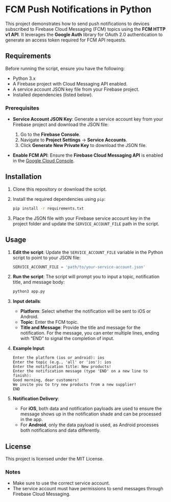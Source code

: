 # FCM Push Notifications in Python

This project demonstrates how to send push notifications to devices subscribed to Firebase Cloud Messaging (FCM) topics using the **FCM HTTP v1 API**. It leverages the **Google Auth** library for OAuth 2.0 authentication to generate an access token required for FCM API requests.

## Requirements

Before running the script, ensure you have the following:

- Python 3.x
- A Firebase project with Cloud Messaging API enabled.
- A service account JSON key file from your Firebase project.
- Installed dependencies (listed below).

### Prerequisites

- **Service Account JSON Key**:
  Generate a service account key from your Firebase project and download the JSON file:
  
  1. Go to the **Firebase Console**.
  2. Navigate to **Project Settings** → **Service Accounts**.
  3. Click **Generate New Private Key** to download the JSON file.

- **Enable FCM API**:
  Ensure the **Firebase Cloud Messaging API** is enabled in the [Google Cloud Console](https://console.cloud.google.com/apis).

## Installation

1. Clone this repository or download the script.

2. Install the required dependencies using `pip`:

   ```bash
   pip install -r requirements.txt
   ```

3. Place the JSON file with your Firebase service account key in the project folder and update the `SERVICE_ACCOUNT_FILE` path in the script.

## Usage

1. **Edit the script**:
   Update the `SERVICE_ACCOUNT_FILE` variable in the Python script to point to your JSON file:

   ```python
   SERVICE_ACCOUNT_FILE = 'path/to/your-service-account.json'
   ```

2. **Run the script**:
   The script will prompt you to input a topic, notification title, and message body:

   ```bash
   python3 app.py
   ```

3. **Input details**:
   - **Platform**: Select whether the notification will be sent to iOS or Android.
   - **Topic**: Enter the FCM topic.
   - **Title and Message**: Provide the title and message for the notification. For the message, you can enter multiple lines, ending with “END” to signal the completion of input.

4. **Example Input**:
   ```
   Enter the platform (ios or android): ios
   Enter the topic (e.g., 'all' or 'ios'): ios
   Enter the notification title: New products!
   Enter the notification message (type 'END' on a new line to finish):
   Good morning, dear customers!
   We invite you to try new products from a new supplier!
   END
   ```

5. **Notification Delivery**:

   - For **iOS**, both data and notification payloads are used to ensure the message shows up in the notification shade and can be processed in the app.
   - For **Android**, only the data payload is used, as Android processes both notifications and data differently.

## License

This project is licensed under the MIT License.

### Notes
- Make sure to use the correct service account.
- The service account must have permissions to send messages through Firebase Cloud Messaging.
